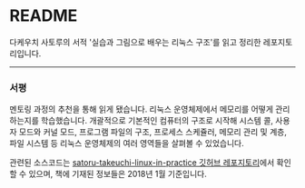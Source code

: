 # README

다케우치 사토루의 서적 '실습과 그림으로 배우는 리눅스 구조'를 읽고 정리한 레포지토리입니다.

---

### 서평

멘토링 과정의 추천을 통해 읽게 됐습니다. 리눅스 운영체제에서 메모리를 어떻게 관리하는지를 학습했습니다. 개괄적으로 기본적인 컴퓨터의 구조로 시작해 시스템 콜, 사용자 모드와 커널 모드, 프로그램 파일의 구조, 프로세스 스케쥴러, 메모리 관리 및 계층, 파일 시스템 등 리눅스 운영체제의 여러 영역들을 살펴볼 수 있었습니다. 

관련된 소스코드는 [satoru-takeuchi-linux-in-practice 깃허브 레포지토리](https://github.com/satoru-takeuchi/linux-in-practice)에서 확인할 수 있으며, 책에 기재된 정보들은 2018년 1월 기준입니다.

